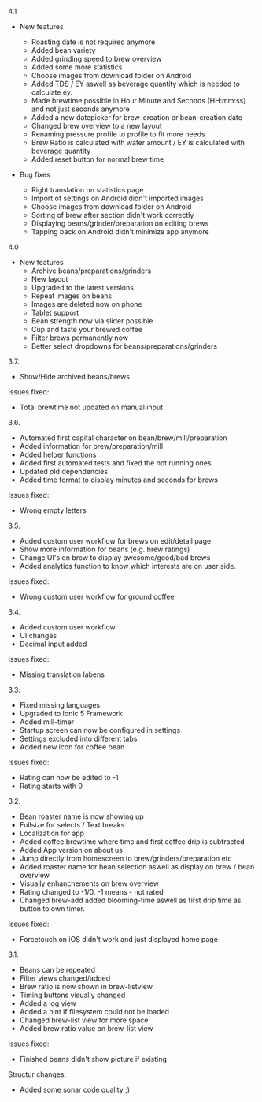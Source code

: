 4.1
- New features
  - Roasting date is not required anymore
  - Added bean variety
  - Added grinding speed to brew overview
  - Added some more statistics
  - Choose images from download folder on Android
  - Added TDS / EY aswell as beverage quantity which is needed to calculate ey.
  - Made brewtime possible in Hour Minute and Seconds (HH:mm:ss) and not just seconds anymore
  - Added a new datepicker for brew-creation or bean-creation date
  - Changed brew overview to a new layout
  - Renaming pressure profile to profile to fit more needs
  - Brew Ratio is calculated with water amount / EY is calculated with beverage quantity
  - Added reset button for normal brew time
  
- Bug fixes
  - Right translation on statistics page
  - Import of settings on Android didn't imported images
  - Choose images from download folder on Android
  - Sorting of brew after section didn't work correctly
  - Displaying beans/grinder/preparation on editing brews
  - Tapping back on Android didn't minimize app anymore

4.0
- New features
  - Archive beans/preparations/grinders
  - New layout
  - Upgraded to the latest versions
  - Repeat images on beans
  - Images are deleted now on phone
  - Tablet support
  - Bean strength now via slider possible
  - Cup and taste your brewed coffee
  - Filter brews permanently now
  - Better select dropdowns for beans/preparations/grinders

3.7.
- Show/Hide archived beans/brews

Issues fixed:
- Total brewtime not updated on manual input

3.6.
- Automated first capital character on bean/brew/mill/preparation
- Added information for brew/preparation/mill
- Added helper functions 
- Added first automated tests and fixed the not running ones
- Updated old dependencies
- Added time format to display minutes and seconds for brews

Issues fixed:
- Wrong empty letters

3.5.
- Added custom user workflow for brews on edit/detail page
- Show more information for beans (e.g. brew ratings)
- Change UI's on brew to display awesome/good/bad brews
- Added analytics function to know which interests are on user side.

Issues fixed:
- Wrong custom user workflow for ground coffee


3.4.
- Added custom user workflow
- UI changes
- Decimal input added

Issues fixed:
- Missing translation labens


3.3.
- Fixed missing languages
- Upgraded to Ionic 5 Framework
- Added mill-timer
- Startup screen can now be configured in settings
- Settings excluded into different tabs
- Added new icon for coffee bean

Issues fixed:
- Rating can now be edited to -1
- Rating starts with 0


3.2.
- Bean roaster name is now showing up
- Fullsize for selects / Text breaks
- Localization for app
- Added coffee brewtime where time and first coffee drip is subtracted
- Added App version on about us 
- Jump directly from homescreen to brew/grinders/preparation etc
- Added roaster name for bean selection aswell as display on brew / bean overview
- Visually enhanchements on brew overview
- Rating changed to -1/0. -1 means - not rated
- Changed brew-add added blooming-time aswell as first drip time as button to own timer.


Issues fixed:
- Forcetouch on iOS didn't work and just displayed home page

3.1.
- Beans can be repeated
- Filter views changed/added
- Brew ratio is now shown in brew-listview
- Timing buttons visually changed
- Added a log view 
- Added a hint if filesystem could not be loaded
- Changed brew-list view for more space
- Added brew ratio value on brew-list view


Issues  fixed:
- Finished beans didn't show  picture if existing

Structur changes:
- Added some sonar code quality ;)
